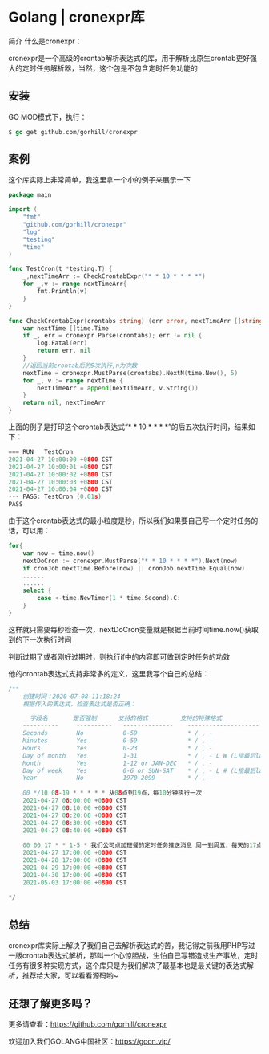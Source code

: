 # Golang | cronexpr库

简介 什么是cronexpr：

cronexpr是一个高级的crontab解析表达式的库，用于解析比原生crontab更好强大的定时任务解析器，当然，这个包是不包含定时任务功能的

## 安装

GO MOD模式下，执行：

```go
$ go get github.com/gorhill/cronexpr 
```



## 案例

这个库实际上非常简单，我这里拿一个小的例子来展示一下

```go
package main

import (
	"fmt"
	"github.com/gorhill/cronexpr"
	"log"
	"testing"
	"time"
)

func TestCron(t *testing.T) {
	_,nextTimeArr := CheckCrontabExpr("* * 10 * * * *")
	for _,v := range nextTimeArr{
		fmt.Println(v)
	}
}

func CheckCrontabExpr(crontabs string) (err error, nextTimeArr []string) {
	var nextTime []time.Time
	if _, err = cronexpr.Parse(crontabs); err != nil {
		log.Fatal(err)
		return err, nil
	}
	//返回当前crontab后的5次执行,n为次数
	nextTime = cronexpr.MustParse(crontabs).NextN(time.Now(), 5)
	for _, v := range nextTime {
		nextTimeArr = append(nextTimeArr, v.String())
	}
	return nil, nextTimeArr
}
```

上面的例子是打印这个crontab表达式“* * 10 * * * *”的后五次执行时间，结果如下：

````go
=== RUN   TestCron
2021-04-27 10:00:00 +0800 CST
2021-04-27 10:00:01 +0800 CST
2021-04-27 10:00:02 +0800 CST
2021-04-27 10:00:03 +0800 CST
2021-04-27 10:00:04 +0800 CST
--- PASS: TestCron (0.01s)
PASS
````



由于这个crontab表达式的最小粒度是秒，所以我们如果要自己写一个定时任务的话，可以用：

````go
for{
    var now = time.now()
    nextDoCron := cronexpr.MustParse("* * 10 * * * *").Next(now)
	if cronJob.nextTime.Before(now) || cronJob.nextTime.Equal(now) 
    ......
    ......
	select {
		case <-time.NewTimer(1 * time.Second).C:
	}
}

````

这样就只需要每秒检查一次，nextDoCron变量就是根据当前时间time.now()获取到的下一次执行时间

判断过期了或者刚好过期时，则执行if中的内容即可做到定时任务的功效

他的crontab表达式支持非常多的定义，这里我写个自己的总结：

````go
/**
	创建时间：2020-07-08 11:18:24
	根据传入的表达式，检查表达式是否正确：

      字段名       是否强制      支持的格式    		支持的特殊格式
	----------     ----------   --------------    --------------------
	Seconds        No           0-59              * / , -
	Minutes        Yes          0-59              * / , -
	Hours          Yes          0-23              * / , -
	Day of month   Yes          1-31              * / , - L W (L指最后last，若用L，表示月底,W指的是最近的工作日)
	Month          Yes          1-12 or JAN-DEC   * / , -
	Day of week    Yes          0-6 or SUN-SAT    * / , - L # (L指最后last，若用1L，表示本月最后一周的周一)
	Year           No           1970–2099         * / , -
	
	00 */10 08-19 * * * * * 从08点到19点，每10分钟执行一次
	2021-04-27 08:00:00 +0800 CST
	2021-04-27 08:10:00 +0800 CST
	2021-04-27 08:20:00 +0800 CST
	2021-04-27 08:30:00 +0800 CST
	2021-04-27 08:40:00 +0800 CST
	
	00 00 17 * * 1-5 * 我们公司点加班餐的定时任务推送消息 周一到周五，每天的17点推送一次
	2021-04-27 17:00:00 +0800 CST
	2021-04-28 17:00:00 +0800 CST
	2021-04-29 17:00:00 +0800 CST
	2021-04-30 17:00:00 +0800 CST
	2021-05-03 17:00:00 +0800 CST
	
*/

````



## 总结

cronexpr库实际上解决了我们自己去解析表达式的苦，我记得之前我用PHP写过一版crontab表达式解析，那叫一个心惊胆战，生怕自己写错造成生产事故，定时任务有很多种实现方式，这个库只是为我们解决了最基本也是最关键的表达式解析，推荐给大家，可以看看源码哟~



## 还想了解更多吗？

更多请查看：https://github.com/gorhill/cronexpr

欢迎加入我们GOLANG中国社区：https://gocn.vip/

